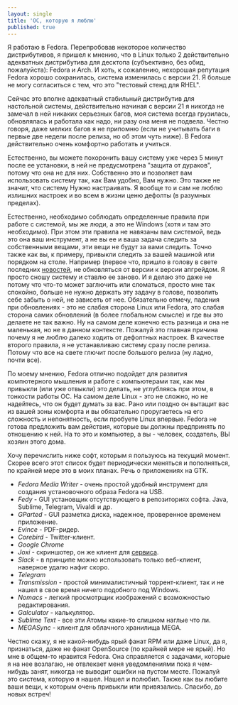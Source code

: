 ```yaml
---
layout: single
title: 'ОС, которую я люблю'
published: true
---
```


Я работаю в Fedora. Перепробовав некоторое количество дистрибутивов, я пришел к мнению, что в Linux только 2 действительно адекватных дистрибутива для десктопа (субъективно, без обид, пожалуйста): Fedora и Arch. И хоть, к сожалению, нехорошая репутация Fedora хорошо сохранилась, система изменилась с версии 21. Я больше не могу согласиться с тем, что это "тестовый стенд для RHEL".  

Сейчас это вполне адекватный стабильный дистрибутив для настольной системы, действительно начиная с версии 21 я никогда не замечал в ней никаких серьезных багов, моя система всегда грузилась, обновлялась и работала как надо, ни разу она меня не подвела. Честно говоря, даже мелких багов я не припомню (если не учитывать баги в первые две недели после релиза, но об этом чуть ниже). В Fedora действительно очень комфортно работать и учиться.

Естественно, вы можете похоронить вашу систему уже через 5 минут после ее установки, в ней не предусмотрена "защита от дураков", потому что она не для них. Собственно это и позволяет вам использовать систему так, как Вам удобно, Вам нужно. Это также не значит, что систему Нужно настраивать. Я вообще то и сам не люблю излишних настроек и во всем в жизни ценю дефолты (в разумных пределах).  

Естественно, необходимо соблюдать определенные правила при работе с системой, мы же люди, а это не Windows (хотя и там это необходимо). При этом эти правила не навязаны вам системой, ведь это она ваш инструмент, а не вы ее и ваша задача следить за собственными вещами, эти вещи не будут за вами следить. Точно также как вы, к примеру, привыкли следить за вашей машиной или порядком на столе. Например (первое что,  пришло в голову в свете последних [новостей](https://www.opennet.ru/opennews/art.shtml?num=45541), не обновляться от версии к версии апгрейдом. Я просто сношу систему и ставлю ее заново. И я делаю это даже не потому что что-то может заглючить или сломаться, просто мне так спокойно, больше не нужно держать эту задачу в голове, позволить себе забыть о ней, не зависеть от нее. Обязательно отмечу, падения при обновлениях - это не слабая сторона Linux или Fedora, это слабая сторона самих обновлений (в более глобальном смысле) и где вы это делаете не так важно. Ну на самом деле конечно есть разница и она не маленькая, но не в данном контексте. Пожалуй это главная причина почему я не люблю далеко ходить от дефолтных настроек. В качестве второго правила, я не устанавливаю систему сразу после релиза. Потому что все на свете глючит после большого релиза (ну ладно, почти все).

По моему мнению, Fedora отлично подойдет для развития компютерного мышления и работе с компьютерами так, как мы привыкли (или уже отвыкли) это делать, не углубляясь при этом, в тонкости работы ОС. На самом деле Linux - это не сложно, но не надейтесь, что он будет думать за вас. Рано или поздно он вытащит вас из вашей зоны комфорта и вы обязательно проругаетесь на его сложность и непонятность, если пробуете Linux впервые. Fedora не готова предложить вам действия, которые вы должны предпринять по отношению к ней. На то это и компьютер, а вы - человек, создатель, ВЫ хозяин этого дома.

Хочу перечислить ниже софт, которым я пользуюсь на текущий момент. Скорее всего этот список будет периодически меняться и пополняться, по крайней мере это в моих планах. Речь о приложениях на GTK.

- _Fedora Media Writer_ - очень простой удобный инструмент для создания установочного образа Fedora на USB.
- _Fedy_ - GUI установщик отсутствующего в репозиториях софта. Java, Sublime, Telegram, Vivaldi и др.
- _GParted_ - GUI разметка диска, надежное, проверенное временем приложение.
- _Evince_ - PDF-ридер.
- _Corebird_ - Twitter-клиент.
- _Google Chrome_
- _Joxi_ - скриншотер, он же клиент для [сервиса](https://joxi.net/).
- _Slack_ - в принципе можно использовать только веб-клиент, наверное удалю нафиг скоро.
- _Telegram_
- _Transmission_ - простой минималистичный торрент-клиент, так и не нашел в свое время ничего подобного под Windows.
- _Nomacs_ - легкий просмотрщик изображений с возможностью редактирования.
- _Galculator_ - калькулятор.
- _Sublime Text_ - все эти Атомы какие-то слишком наглые что ли.
- _MEGASync_ - клиент для облачного хранилища MEGA.

Честно скажу, я не какой-нибудь ярый фанат RPM или даже Linux, да я, признаться, даже не фанат OpenSource (по крайней мере не ярый). Но мне в общем-то нравится Fedora. Она справляется с задачами, которые я на нее возлагаю, не отвлекает меня уведомлениями пока я чем-нибудь занят, никогда не выводит ошибки на пустом месте. Пожалуй это система, которую я нашел. Нашел и полюбил. Также как вы любите ваши вещи, к которым очень привыкли или привязались. Спасибо, до новых встреч!
